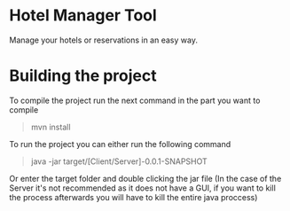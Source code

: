 # Hotel Manager Tool
Manage your hotels or reservations in an easy way.

<h1>Building the project</h1>
To compile the project run the next command in the part you want to compile

> mvn install

To run the project you can either run the following command

>java -jar target/[Client/Server]-0.0.1-SNAPSHOT

Or enter the target folder and double clicking the jar file (In the case of the Server it's not recommended as it does not have a GUI, if you want to kill the process afterwards you will have to kill the entire java proccess)
